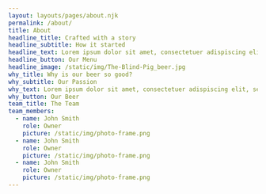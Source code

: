```yaml
---
layout: layouts/pages/about.njk
permalink: /about/
title: About
headline_title: Crafted with a story
headline_subtitle: How it started
headline_text: Lorem ipsum dolor sit amet, consectetuer adispiscing elit, consectetuer adispiscing elit,consectetuer adispiscing elit,consectetuer adispiscing elit, sed diam nonummy nibh euismod tincidunt ut laoret dolore magna aliquam erat vlutpart. Ut wisi enim ad minim veniam, quis
headline_button: Our Menu
headline_image: /static/img/The-Blind-Pig_beer.jpg
why_title: Why is our beer so good?
why_subtitle: Our Passion
why_text: Lorem ipsum dolor sit amet, consectetuer adispiscing elit, sed diam nonummy nibh euismod tincidunt ut laoret dolore magna aliquam erat vlutpart. Ut wisi enim ad minim veniam, quis
why_button: Our Beer
team_title: The Team
team_members:
  - name: John Smith
    role: Owner
    picture: /static/img/photo-frame.png
  - name: John Smith
    role: Owner
    picture: /static/img/photo-frame.png
  - name: John Smith
    role: Owner
    picture: /static/img/photo-frame.png
---
```

